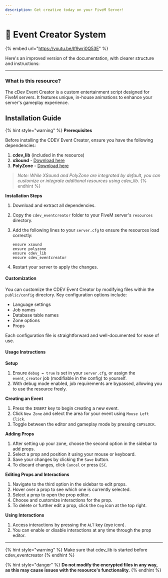 ```yaml
---
description: Get creative today on your FiveM Server!
---
```


# 🎉 Event Creator System

{% embed url="https://youtu.be/If9wrj0Q53E" %}

Here's an improved version of the documentation, with clearer structure and instructions:

***

### What is this resource?

The cDev Event Creator is a custom entertainment script designed for FiveM servers. It features unique, in-house animations to enhance your server's gameplay experience.

## Installation Guide

{% hint style="warning" %}
**Prerequisites**

Before installing the CDEV Event Creator, ensure you have the following dependencies:

1. **cdev\_lib** (included in the resource)
2. **xSound** - [Download here](https://github.com/Xogy/xsound/releases/latest)
3. **PolyZone** - [Download here](https://github.com/mkafrin/PolyZone/releases/latest)

> _Note: While XSound and PolyZone are integrated by default, you can customize or integrate additional resources using cdev\_lib._
{% endhint %}

**Installation Steps**

1. Download and extract all dependencies.
2. Copy the `cdev_eventcreator` folder to your FiveM server's `resources` directory.
3.  Add the following lines to your `server.cfg` to ensure the resources load correctly:

    ```plaintext
    ensure xsound
    ensure polyzone
    ensure cdev_lib
    ensure cdev_eventcreator
    ```
4. Restart your server to apply the changes.

#### Customization

You can customize the CDEV Event Creator by modifying files within the `public/config` directory. Key configuration options include:

* Language settings
* Job names
* Database table names
* Zone options
* Props

Each configuration file is straightforward and well-documented for ease of use.

#### Usage Instructions

**Setup**

1. Ensure `debug = true` is set in your `server.cfg`, or assign the `event_creator` job (modifiable in the config) to yourself.
2. With debug mode enabled, job requirements are bypassed, allowing you to use the resource freely.

**Creating an Event**

1. Press the `INSERT` key to begin creating a new event.
2. Click `New Zone` and select the area for your event using `Mouse Left Click`.
3. Toggle between the editor and gameplay mode by pressing `CAPSLOCK`.

**Adding Props**

1. After setting up your zone, choose the second option in the sidebar to add props.
2. Select a prop and position it using your mouse or keyboard.
3. Save your changes by clicking the `Save` button.
4. To discard changes, click `Cancel` or press `ESC`.

**Editing Props and Interactions**

1. Navigate to the third option in the sidebar to edit props.
2. Hover over a prop to see which one is currently selected.
3. Select a prop to open the prop editor.
4. Choose and customize interactions for the prop.
5. To delete or further edit a prop, click the `Cog` icon at the top right.

**Using Interactions**

1. Access interactions by pressing the `ALT` key (eye icon).
2. You can enable or disable interactions at any time through the prop editor.

***

{% hint style="warning" %}
Make sure that cdev\_lib is started before cdev\_eventcreator
{% endhint %}

{% hint style="danger" %}
**Do not modify the encrypted files in any way, as this may cause issues with the resource's functionality.**
{% endhint %}
